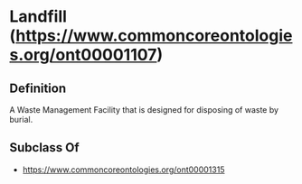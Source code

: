 # Landfill (https://www.commoncoreontologies.org/ont00001107)

## Definition
A Waste Management Facility that is designed for disposing of waste by burial.

## Subclass Of
- https://www.commoncoreontologies.org/ont00001315

